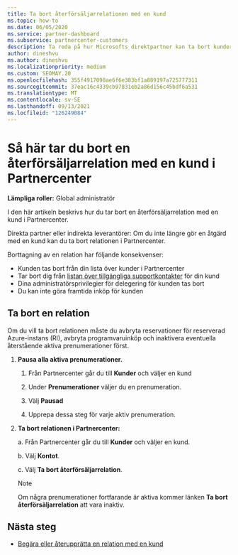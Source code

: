 ```yaml
---
title: Ta bort återförsäljarrelationen med en kund
ms.topic: how-to
ms.date: 06/05/2020
ms.service: partner-dashboard
ms.subservice: partnercenter-customers
description: Ta reda på hur Microsofts direktpartner kan ta bort kunder från listan, ta bort delegerade administratörsbehörigheter och sluta stödja eller köpa för en kund.
author: dineshvu
ms.author: dineshvu
ms.localizationpriority: medium
ms.custom: SEOMAY.20
ms.openlocfilehash: 355f4917098ae6f6e383bf1a889197a725777311
ms.sourcegitcommit: 37eac16c4339cb97831eb2a86d156c45bdf6a531
ms.translationtype: MT
ms.contentlocale: sv-SE
ms.lasthandoff: 09/13/2021
ms.locfileid: "126249084"
---
```

# <a name="how-to-remove-a-reseller-relationship-with-a-customer-in-partner-center"></a>Så här tar du bort en återförsäljarrelation med en kund i Partnercenter

**Lämpliga roller:** Global administratör

I den här artikeln beskrivs hur du tar bort en återförsäljarrelation med en kund i Partnercenter.

Direkta partner eller indirekta leverantörer: Om du inte längre gör en åtgärd med en kund kan du ta bort relationen i Partnercenter.

Borttagning av en relation har följande konsekvenser:

- Kunden tas bort från din lista över kunder i Partnercenter
- Tar bort dig från [listan över tillgängliga supportkontakter](assign-support-contacts.md) för din kund
- Dina administratörsprivilegier för delegering för kunden tas bort
- Du kan inte göra framtida inköp för kunden

## <a name="how-to-remove-a-relationship"></a>Ta bort en relation

Om du vill ta bort relationen måste du avbryta reservationer för reserverad Azure-instans (RI), avbryta programvaruinköp och inaktivera eventuella återstående aktiva prenumerationer först.

1. **Pausa alla aktiva prenumerationer.**

   1. Från Partnercenter går du till **Kunder** och väljer en kund

   2. Under **Prenumerationer** väljer du en prenumeration.

   3. Välj **Pausad**

   4. Upprepa dessa steg för varje aktiv prenumeration.

2. **Ta bort relationen i Partnercenter:**

   a. Från Partnercenter går du till **Kunder** och väljer en kund.

   b. Välj **Kontot**.

   c. Välj **Ta bort återförsäljarrelation**.

   > [!NOTE]
   > Om några prenumerationer fortfarande är aktiva kommer länken **Ta bort återförsäljarrelation** att vara inaktiv.

## <a name="next-steps"></a>Nästa steg

- [Begära eller återupprätta en relation med en kund](request-a-relationship-with-a-customer.md)
